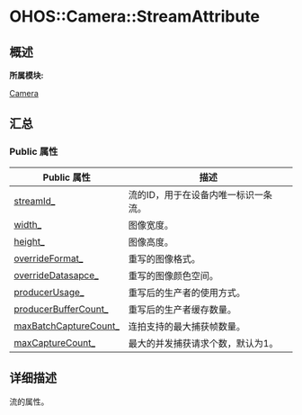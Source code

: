 # OHOS::Camera::StreamAttribute


## **概述**

**所属模块:**

[Camera](_camera.md)


## **汇总**


### Public 属性

  | Public&nbsp;属性 | 描述 | 
| -------- | -------- |
| [streamId_](_camera.md#streamid-24) | 流的ID，用于在设备内唯一标识一条流。 | 
| [width_](_camera.md#width-22) | 图像宽度。 | 
| [height_](_camera.md#height-22) | 图像高度。 | 
| [overrideFormat_](_camera.md#overrideformat) | 重写的图像格式。 | 
| [overrideDatasapce_](_camera.md#overridedataspace) | 重写的图像颜色空间。| 
| [producerUsage_](_camera.md#producerusage) | 重写后的生产者的使用方式。 | 
| [producerBufferCount_](_camera.md#producerbuffercount) | 重写后的生产者缓存数量。 | 
| [maxBatchCaptureCount_](_camera.md#maxbatchcapturecount) | 连拍支持的最大捕获帧数量。 | 
| [maxCaptureCount_](_camera.md#maxcapturecount) | 最大的并发捕获请求个数，默认为1。 | 


## **详细描述**

流的属性。
